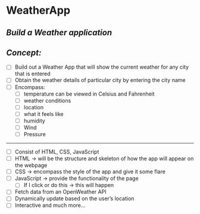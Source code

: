 # WeatherApp
<!-- can have readme preview open as well to see how it will appear -->
<!-- ## this is a sub heading -->
## *Build a Weather application* 


## *Concept:*
<!-- - this is a bullet -->
- [ ]  Build out a Weather App that will show the current weather for any city that is entered
- [ ]  Obtain the weather details of particular city by entering the city name
- [ ]  Encompass:
    - [ ]  temperature can be viewed in Celsius and Fahrenheit
    - [ ]  weather conditions
    - [ ]  location
    - [ ]  what it feels like
    - [ ]  humidity
    - [ ]  Wind
    - [ ]  Pressure
---
- [ ]  Consist of HTML, CSS, JavaScript
- [ ]  HTML → will be the structure and skeleton of how the app will appear on the webpage
- [ ]  CSS → encompass the style of the app and give it some flare
- [ ]  JavaScript → provide the functionality of the page
    - [ ]  If I click or do this → this will happen
- [ ]  Fetch data from an OpenWeather API
- [ ]  Dynamically update based on the user’s location
- [ ]  Interactive and much more…
